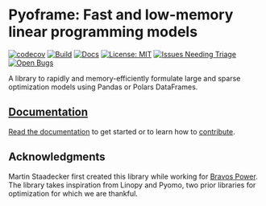 # Pyoframe: Fast and low-memory linear programming models 

[![codecov](https://codecov.io/gh/Bravos-Power/pyoframe/graph/badge.svg?token=8258XESRYQ)](https://codecov.io/gh/Bravos-Power/pyoframe)
[![Build](https://github.com/Bravos-Power/pyoframe/actions/workflows/ci.yml/badge.svg)](https://github.com/Bravos-Power/pyoframe/actions/workflows/ci.yml)
[![Docs](https://github.com/Bravos-Power/pyoframe/actions/workflows/publish_doc.yml/badge.svg)](https://Bravos-Power.github.io/pyoframe/latest/reference/)
[![License: MIT](https://img.shields.io/badge/License-MIT-yellow.svg)](https://opensource.org/licenses/MIT)
[![Issues Needing Triage](https://img.shields.io/github/issues-search/Bravos-Power/pyoframe?query=no%3Alabel%20is%3Aopen&label=Needs%20Triage)](https://github.com/Bravos-Power/pyoframe/issues?q=is%3Aopen+is%3Aissue+no%3Alabel)
[![Open Bugs](https://img.shields.io/github/issues-search/Bravos-Power/pyoframe?query=label%3Abug%20is%3Aopen&label=Open%20Bugs)](https://github.com/Bravos-Power/pyoframe/issues?q=is%3Aopen+is%3Aissue+label%3Abug)


A library to rapidly and memory-efficiently formulate large and sparse optimization models using Pandas or Polars DataFrames.

## **[Documentation](https://bravos-power.github.io/pyoframe/latest/)**

[Read the documentation](https://bravos-power.github.io/pyoframe/latest/) to get started or to learn how to [contribute](https://bravos-power.github.io/pyoframe/latest/contribute/index.md).


## Acknowledgments

Martin Staadecker first created this library while working for [Bravos Power](https://www.bravospower.com/). The library takes inspiration from Linopy and Pyomo, two prior libraries for optimization for which we are thankful.

